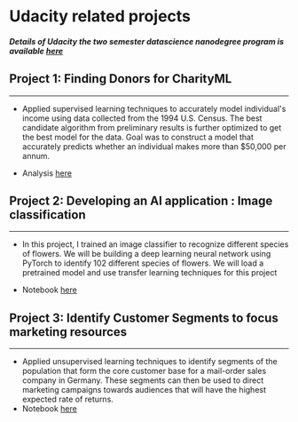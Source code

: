 # Udacity related projects
##### Details of Udacity the two semester datascience nanodegree program is available [here]( https://www.udacity.com/course/data-scientist-nanodegree--nd025)




## Project 1: Finding Donors for CharityML
--------------------------------------------------------------
- Applied supervised learning techniques  to accurately model individual's income using data collected from the 1994 U.S. Census. The best candidate algorithm from preliminary results is further optimized to get the best model for  the data. Goal was to  construct a model that accurately predicts whether an individual makes more than $50,000 per annum.

- Analysis [here](github.com/leinada/Udacity/blob/master/project1_findingDonors/)


## Project 2:  Developing an AI application : Image classification
--------------------------------------------------------------
- In this project, I  trained  an image classifier to recognize different species of flowers. We will be building  a deep learning neural network using PyTorch to identify 102 different species of flowers. We will  load a pretrained model and use  transfer learning techniques for this project 


- Notebook [here](https://github.com/leinada/UD/blob/master/imageClassifierUsing_pytorch/ImageClassifierProject.ipynb)













## Project 3: Identify Customer Segments to focus marketing resources
--------------------------------------------------------------
 - Applied unsupervised learning techniques to identify segments of the population that form the core customer base for a mail-order sales company in Germany. These segments can then be used to direct marketing campaigns towards audiences that will have the highest expected rate of returns.
- Notebook [here](https://nbviewer.jupyter.org/github/leinada/Udacity/blob/master/project2_imageClassifierUsingPyTorch/ImageClassifierProject.ipynb)







